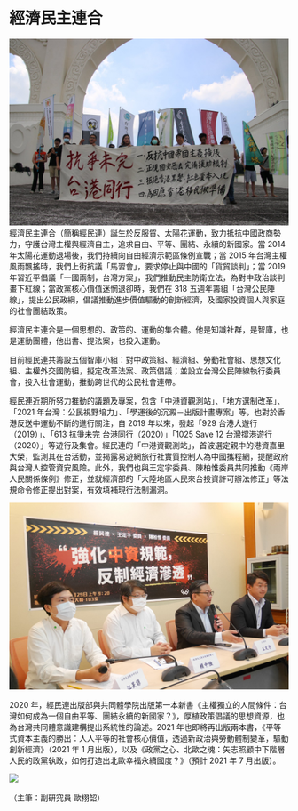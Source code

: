 # 經濟民主連合

![](./edunion.org_經濟民主連合_pix1.jpg)
經濟民主連合（簡稱經民連）誕生於反服貿、太陽花運動，致力抵抗中國政商勢力，守護台灣主權與經濟自主，追求自由、平等、團結、永續的新國家。當 2014 年太陽花運動退場後，我們持續向自由經濟示範區條例宣戰；當 2015 年台灣主權風雨飄搖時，我們上街抗議「馬習會」，要求停止與中國的「貨貿談判」；當 2019 年習近平倡議「一國兩制，台灣方案」，我們推動民主防衛立法，為對中政治談判畫下紅線；當政黨核心價值迷惘退卻時，我們在 318 五週年籌組「台灣公民陣線」，提出公民政綱，倡議推動進步價值驅動的創新經濟，及國家投資個人與家庭的社會團結政策。

經濟民主連合是一個思想的、政策的、運動的集合體。他是知識社群，是智庫，也是運動團體，他出書、提法案，也投入運動。

目前經民連共籌設五個智庫小組：對中政策組、經濟組、勞動社會組、思想文化組、主權外交國防組，擬定改革法案、政策倡議；並設立台灣公民陣線執行委員會，投入社會運動，推動跨世代的公民社會連帶。

經民連近期所努力推動的議題及專案，包含「中港資觀測站」、「地方選制改革」、「2021 年台灣：公民視野培力」、「學運後的沉澱－出版計畫專案」等，也對於香港反送中運動不斷的進行關注，自 2019 年以來，發起「929 台港大遊行（2019）」、「613 抗爭未完 台港同行（2020）」「1025 Save 12 台灣撐港遊行（2020）」等遊行及集會。經民連的「中港資觀測站」，首波選定親中的港資嘉里大榮，監測其在台活動，並揭露易遊網旅行社實質控制人為中國攜程網，提醒政府與台灣人控管資安風險。此外，我們也與王定宇委員、陳柏惟委員共同推動《兩岸人民關係條例》修正，並就經濟部的「大陸地區人民來台投資許可辦法修正」等法規命令修正提出對案，有效填補現行法制漏洞。

![](./edunion.org_經濟民主連合_pix2.jpg)

2020 年，經民連出版部與共同體學院出版第一本新書《主權獨立的人間條件：台灣如何成為一個自由平等、團結永續的新國家？》，厚植政策倡議的思想資源，也為台灣共同體意識建構提出系統性的論述。2021 年也即將再出版兩本書，《平等式資本主義的勝出：人人平等的社會核心價值，透過新政治與勞動體制變革，驅動創新經濟》（2021 年 1 月出版），以及《政黨之心、北歐之魂：矢志照顧中下階層人民的政黨執政，如何打造出北歐幸福永續國度？》（預計 2021 年 7 月出版）。

![](./edunion.org_經濟民主連合_book.png)

（主筆：副研究員 歐栩韶）
